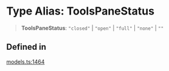 # Type Alias: ToolsPaneStatus

> **ToolsPaneStatus**: `"closed"` \| `"open"` \| `"full"` \| `"none"` \| `""`

## Defined in

[models.ts:1464](https://github.com/live-codes/livecodes/blob/dd47937033b0f6a7246cbcc91dba5ba09e233513/src/sdk/models.ts#L1464)